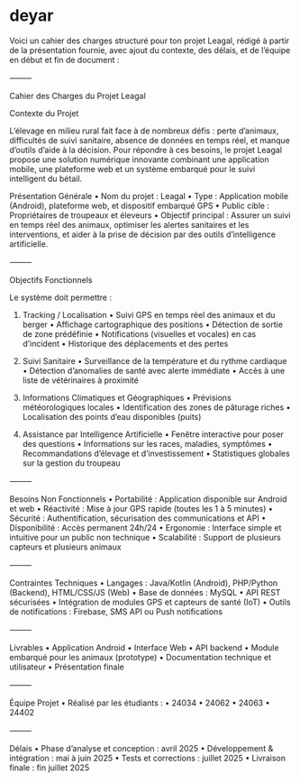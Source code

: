 # deyar
Voici un cahier des charges structuré pour ton projet Leagal, rédigé à partir de la présentation fournie, avec ajout du contexte, des délais, et de l’équipe en début et fin de document :

⸻

Cahier des Charges du Projet Leagal

Contexte du Projet

L’élevage en milieu rural fait face à de nombreux défis : perte d’animaux, difficultés de suivi sanitaire, absence de données en temps réel, et manque d’outils d’aide à la décision. Pour répondre à ces besoins, le projet Leagal propose une solution numérique innovante combinant une application mobile, une plateforme web et un système embarqué pour le suivi intelligent du bétail.

Présentation Générale
	•	Nom du projet : Leagal
	•	Type : Application mobile (Android), plateforme web, et dispositif embarqué GPS
	•	Public cible : Propriétaires de troupeaux et éleveurs
	•	Objectif principal : Assurer un suivi en temps réel des animaux, optimiser les alertes sanitaires et les interventions, et aider à la prise de décision par des outils d’intelligence artificielle.

⸻

Objectifs Fonctionnels

Le système doit permettre :

1. Tracking / Localisation
	•	Suivi GPS en temps réel des animaux et du berger
	•	Affichage cartographique des positions
	•	Détection de sortie de zone prédéfinie
	•	Notifications (visuelles et vocales) en cas d’incident
	•	Historique des déplacements et des pertes

2. Suivi Sanitaire
	•	Surveillance de la température et du rythme cardiaque
	•	Détection d’anomalies de santé avec alerte immédiate
	•	Accès à une liste de vétérinaires à proximité

3. Informations Climatiques et Géographiques
	•	Prévisions météorologiques locales
	•	Identification des zones de pâturage riches
	•	Localisation des points d’eau disponibles (puits)

4. Assistance par Intelligence Artificielle
	•	Fenêtre interactive pour poser des questions
	•	Informations sur les races, maladies, symptômes
	•	Recommandations d’élevage et d’investissement
	•	Statistiques globales sur la gestion du troupeau

⸻

Besoins Non Fonctionnels
	•	Portabilité : Application disponible sur Android et web
	•	Réactivité : Mise à jour GPS rapide (toutes les 1 à 5 minutes)
	•	Sécurité : Authentification, sécurisation des communications et API
	•	Disponibilité : Accès permanent 24h/24
	•	Ergonomie : Interface simple et intuitive pour un public non technique
	•	Scalabilité : Support de plusieurs capteurs et plusieurs animaux

⸻

Contraintes Techniques
	•	Langages : Java/Kotlin (Android), PHP/Python (Backend), HTML/CSS/JS (Web)
	•	Base de données : MySQL
	•	API REST sécurisées
	•	Intégration de modules GPS et capteurs de santé (IoT)
	•	Outils de notifications : Firebase, SMS API ou Push notifications

⸻

Livrables
	•	Application Android
	•	Interface Web
	•	API backend
	•	Module embarqué pour les animaux (prototype)
	•	Documentation technique et utilisateur
	•	Présentation finale

⸻

Équipe Projet
	•	Réalisé par les étudiants :
	•	24034
	•	24062
	•	24063
	•	24402

⸻

Délais
	•	Phase d’analyse et conception : avril 2025
	•	Développement & intégration : mai à juin 2025
	•	Tests et corrections : juillet 2025
	•	Livraison finale : fin juillet 2025


